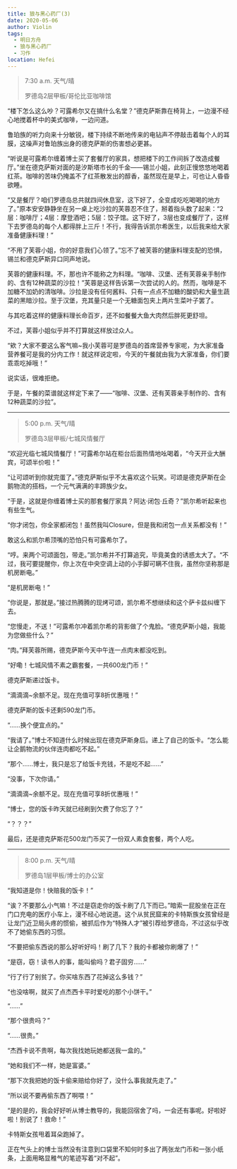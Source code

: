 ```yaml
---
title: 狼与黑心药厂(3)
date: 2020-05-06
author: Violin
tags:
  - 明日方舟
  - 狼与黑心药厂
  - 习作
location: Hefei
---
```


> 7:30 a.m. 天气/晴
>
> 罗德岛2层甲板/哥伦比亚咖啡馆

“楼下怎么这么吵？可露希尔又在搞什么名堂？”德克萨斯靠在椅背上，一边漫不经心地搅着杯中的美式咖啡，一边问道。

鲁珀族的听力向来十分敏锐，楼下持续不断地传来的电钻声不停敲击着每个人的耳膜，这噪声对鲁珀族出身的德克萨斯的伤害想必更甚。

“听说是可露希尔缠着博士买了套餐厅的家具，想把楼下的工作间拆了改造成餐厅。”坐在德克萨斯对面的是汐斯塔市长的千金——锡兰小姐，此刻正慢悠悠地喝着红茶。咖啡的苦味仍掩盖不了红茶散发出的醇香，虽然现在是早上，可也让人昏昏欲睡。

“又是餐厅？咱们罗德岛总共就四间休息室，这下好了，全变成吃吃喝喝的地方了。”原本安安静静坐在另一桌上吃沙拉的芙蓉忍不住了，掰着指头数了起来：“2层：咖啡厅；4层：摩登酒吧；5层：饺子馆。这下好了，3层也变成餐厅了，这样下去罗德岛的每个人都得胖上三斤！不行，我得告诉凯尔希医生，以后我来给大家准备健康料理！”

“不用了芙蓉小姐，你的好意我们心领了。”忘不了被芙蓉的健康料理支配的恐惧，锡兰和德克萨斯异口同声地说。

芙蓉的健康料理。不，那也许不能称之为料理。“咖啡、汉堡、还有芙蓉亲手制作的、含有12种蔬菜的沙拉！”芙蓉是这样告诉第一次尝试的人的。然而，咖啡是不加糖不加奶的清咖啡。沙拉是没有任何酱料、只有一点点不加糖的酸奶和大量生蔬菜的黑暗沙拉。至于汉堡，充其量只是一个无糖面包夹上两片生菜叶子罢了。

与其吃着这样的健康料理长命百岁，还不如餐餐大鱼大肉然后胖死更舒坦。

不过，芙蓉小姐似乎并不打算就这样放过众人。

“欸？大家不要这么客气嘛~我小芙蓉可是罗德岛的首席营养专家呢，为大家准备营养餐可是我的分内工作！就这样说定啦，今天的午餐就由我为大家准备，你们要乖乖吃掉哦！”

说实话，很难拒绝。

于是，午餐的菜谱就这样定下来了——“咖啡、汉堡、还有芙蓉亲手制作的、含有12种蔬菜的沙拉”。



----



> 5:00 p.m. 天气/晴
>
> 罗德岛3层甲板/七城风情餐厅

“欢迎光临七城风情餐厅！”可露希尔站在柜台后面热情地吆喝着，“今天开业大酬宾，可颂半价啦！”

“让可颂听到你就完蛋了。”德克萨斯似乎不太喜欢这个玩笑。可颂是德克萨斯在企鹅物流的搭档，一个元气满满的丰蹄族少女。

“于是，这就是你缠着博士买的那套餐厅家具？阿达·闭包·丘奇？”凯尔希听起来也有些生气。

“你才闭包，你全家都闭包！虽然我叫Closure，但是我和闭包一点关系都没有！”

敢这么和凯尔希顶嘴的恐怕只有可露希尔了。

“哼。来两个可颂面包，带走。”凯尔希并不打算追究，毕竟美食的诱惑太大了。“不过，我可要提醒你，你上次在中央空调上动的小手脚可瞒不住我，虽然你坚称那是机房断电。”

“是机房断电！”

“你说是，那就是。”接过热腾腾的现烤可颂，凯尔希不想继续和这个萨卡兹纠缠下去。

“您慢走，不送！”可露希尔冲着凯尔希的背影做了个鬼脸。“德克萨斯小姐，我能为您做些什么？”

“肉。”拜芙蓉所赐，德克萨斯今天中午连一点肉末都没吃到。

“好嘞！七城风情不素之霸套餐，一共600龙门币！”

德克萨斯递过饭卡。

“滴滴滴~余额不足。现在充值可享8折优惠哦！”

德克萨斯的饭卡还剩590龙门币。

“……换个便宜点的。”

“我请了。”博士不知道什么时候出现在德克萨斯身后。递上了自己的饭卡。“怎么能让企鹅物流的伙伴连肉都吃不起。”

“那个……博士，我只是忘了给饭卡充钱，不是吃不起……”

“没事，下次你请。”

“滴滴滴~余额不足。现在充值可享8折优惠哦！”

“博士，您的饭卡昨天就已经刷到欠费了你忘了？”

“？？？”

最后，还是德克萨斯花500龙门币买了一份双人素食套餐，两个人吃。



----



> 8:00 p.m. 天气/晴
>
> 罗德岛1层甲板/博士的办公室

“我知道是你！快赔我的饭卡！”

“诶？不要那么小气嘛！不过是窃走你的饭卡刷了几下而已。”暗索一屁股坐在正在门口充电的医疗小车上，漫不经心地说道。这个从贫民窟来的卡特斯族女孩曾经是让龙门近卫局头疼的惯偷，被抓后作为“特殊人才”被引荐给罗德岛，不过这似乎改不了她偷东西的习惯。

“不要把偷东西说的那么好听好吗！刷了几下？我的卡都被你刷爆了！”

“是窃，窃！读书人的事，能叫偷吗？君子固穷……”

“行了行了别贫了。你买啥东西了花掉这么多钱？”

“也没啥啊，就买了点杰西卡平时爱吃的那个小饼干。”

“……”

“那个很贵吗？”

“……很贵。”

“杰西卡说不贵啊，每次我找她玩她都送我一盒的。”

“她和我们不一样，她是富婆。”

“那下次我把她的饭卡偷来赔给你好了，没什么事我就先走了。”

“所以说不要再偷东西了啊喂！”

“是的是的，我会好好听从博士教导的，我能回宿舍了吗，一会还有事呢。好啦好啦！别说了！救命！”

卡特斯女孩甩着耳朵跑掉了。

正在气头上的博士当然没有注意到口袋里不知何时多出了两张龙门币和一张小纸条，上面用略显稚气的笔迹写着“对不起”。

